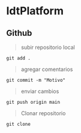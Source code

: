 # IdtPlatform
## Github

> subir repositorio local
```
git add .
```
> agregar comentarios
```
git commit -m "Motivo"
```
> enviar cambios
```
git push origin main
```
> Clonar repositorio
```
git clone 
```
